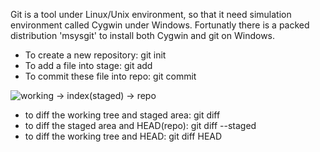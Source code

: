 Git is a tool under Linux/Unix environment, so that it need simulation environment called Cygwin under Windows. Fortunatly there is a packed distribution 'msysgit' to install both Cygwin and git on Windows.

- To create a new repository: git init
- To add a file into stage: git add<file>
- To commit these file into repo: git commit

![working -> index(staged) -> repo](http://www.liaoxuefeng.com/files/attachments/001384907702917346729e9afbf4127b6dfbae9207af016000/0)
- to diff the working tree and staged area:	git diff
- to diff the staged area and HEAD(repo):	git diff --staged
- to diff the working tree and HEAD:		git diff HEAD